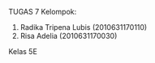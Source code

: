 TUGAS 7 
Kelompok:
  1. Radika Tripena Lubis (2010631170110)
  2. Risa Adelia (2010631170030)

Kelas 5E
